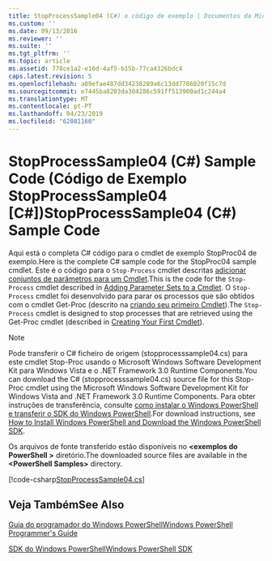 ```yaml
---
title: StopProcessSample04 (C#) o código de exemplo | Documentos da Microsoft
ms.custom: ''
ms.date: 09/13/2016
ms.reviewer: ''
ms.suite: ''
ms.tgt_pltfrm: ''
ms.topic: article
ms.assetid: 778ce1a2-e16d-4af5-b15b-77ca4326bdc4
caps.latest.revision: 5
ms.openlocfilehash: a09efae487dd34238289a6c13dd7786020f15c7d
ms.sourcegitcommit: e7445ba8203da304286c591ff513900ad1c244a4
ms.translationtype: MT
ms.contentlocale: pt-PT
ms.lasthandoff: 04/23/2019
ms.locfileid: "62081160"
---
```

# <a name="stopprocesssample04-c-sample-code"></a><span data-ttu-id="18f4d-102">StopProcessSample04 (C#) Sample Code (Código de Exemplo StopProcessSample04 [C#])</span><span class="sxs-lookup"><span data-stu-id="18f4d-102">StopProcessSample04 (C#) Sample Code</span></span>

<span data-ttu-id="18f4d-103">Aqui está o completa C# código para o cmdlet de exemplo StopProc04 de exemplo.</span><span class="sxs-lookup"><span data-stu-id="18f4d-103">Here is the complete C# sample code for the StopProc04 sample cmdlet.</span></span> <span data-ttu-id="18f4d-104">Este é o código para o `Stop-Process` cmdlet descritas [adicionar conjuntos de parâmetros para um Cmdlet](../cmdlet/adding-parameter-sets-to-a-cmdlet.md).</span><span class="sxs-lookup"><span data-stu-id="18f4d-104">This is the code for the `Stop-Process` cmdlet described in [Adding Parameter Sets to a Cmdlet](../cmdlet/adding-parameter-sets-to-a-cmdlet.md).</span></span> <span data-ttu-id="18f4d-105">O `Stop-Process` cmdlet foi desenvolvido para parar os processos que são obtidos com o cmdlet Get-Proc (descrito na [criando seu primeiro Cmdlet](../cmdlet/creating-a-cmdlet-without-parameters.md)).</span><span class="sxs-lookup"><span data-stu-id="18f4d-105">The `Stop-Process` cmdlet is designed to stop processes that are retrieved using the Get-Proc cmdlet (described in [Creating Your First Cmdlet](../cmdlet/creating-a-cmdlet-without-parameters.md)).</span></span>

> [!NOTE]
> <span data-ttu-id="18f4d-106">Pode transferir o C# ficheiro de origem (stopprocesssample04.cs) para este cmdlet Stop-Proc usando o Microsoft Windows Software Development Kit para Windows Vista e o .NET Framework 3.0 Runtime Components.</span><span class="sxs-lookup"><span data-stu-id="18f4d-106">You can download the C# (stopprocesssample04.cs) source file for this Stop-Proc cmdlet using the Microsoft Windows Software Development Kit for Windows Vista and .NET Framework 3.0 Runtime Components.</span></span> <span data-ttu-id="18f4d-107">Para obter instruções de transferência, consulte [como instalar o Windows PowerShell e transferir o SDK do Windows PowerShell](/powershell/developer/installing-the-windows-powershell-sdk).</span><span class="sxs-lookup"><span data-stu-id="18f4d-107">For download instructions, see [How to Install Windows PowerShell and Download the Windows PowerShell SDK](/powershell/developer/installing-the-windows-powershell-sdk).</span></span>
>
> <span data-ttu-id="18f4d-108">Os arquivos de fonte transferido estão disponíveis no  **\<exemplos do PowerShell >** diretório.</span><span class="sxs-lookup"><span data-stu-id="18f4d-108">The downloaded source files are available in the **\<PowerShell Samples>** directory.</span></span>

[!code-csharp[StopProcessSample04.cs](../../powershell-sdk-samples/SDK-2.0/csharp/StopProcessSample04/StopProcessSample04.cs#L11-L435 "StopProcessSample04.cs")]

## <a name="see-also"></a><span data-ttu-id="18f4d-109">Veja Também</span><span class="sxs-lookup"><span data-stu-id="18f4d-109">See Also</span></span>

[<span data-ttu-id="18f4d-110">Guia do programador do Windows PowerShell</span><span class="sxs-lookup"><span data-stu-id="18f4d-110">Windows PowerShell Programmer's Guide</span></span>](./windows-powershell-programmer-s-guide.md)

[<span data-ttu-id="18f4d-111">SDK do Windows PowerShell</span><span class="sxs-lookup"><span data-stu-id="18f4d-111">Windows PowerShell SDK</span></span>](../windows-powershell-reference.md)